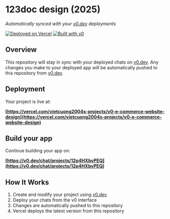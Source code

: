 # 123doc design (2025)

*Automatically synced with your [v0.dev](https://v0.dev) deployments*

[![Deployed on Vercel](https://img.shields.io/badge/Deployed%20on-Vercel-black?style=for-the-badge&logo=vercel)](https://vercel.com/vietcuong2004s-projects/v0-e-commerce-website-design)
[![Built with v0](https://img.shields.io/badge/Built%20with-v0.dev-black?style=for-the-badge)](https://v0.dev/chat/projects/12p4HXbvPEQ)

## Overview

This repository will stay in sync with your deployed chats on [v0.dev](https://v0.dev).
Any changes you make to your deployed app will be automatically pushed to this repository from [v0.dev](https://v0.dev).

## Deployment

Your project is live at:

**[https://vercel.com/vietcuong2004s-projects/v0-e-commerce-website-design](https://vercel.com/vietcuong2004s-projects/v0-e-commerce-website-design)**

## Build your app

Continue building your app on:

**[https://v0.dev/chat/projects/12p4HXbvPEQ](https://v0.dev/chat/projects/12p4HXbvPEQ)**

## How It Works

1. Create and modify your project using [v0.dev](https://v0.dev)
2. Deploy your chats from the v0 interface
3. Changes are automatically pushed to this repository
4. Vercel deploys the latest version from this repository
